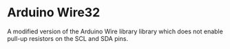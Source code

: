 # Arduino Wire32
 A modified version of the Arduino Wire library library which does not enable pull-up resistors on the SCL and SDA pins.
